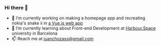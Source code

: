 ### Hi there 👋

- 🔭 I’m currently working on making a homepage app and recreating nokia's snake ii in [a Vue.js web app](https://github.com/azohc/sneyk-vue)
- 🌱 I’m currently learning about Front-end Development at [Harbour.Space](https://harbour.space) university in Barcelona
- 📫 Reach me at juanchozass@gmail.com
